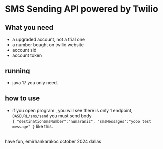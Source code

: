 # SMS Sending API powered by Twilio
## What you need
- a upgraded account, not a trial one
- a number bought on twilio website
- account sid
- account token

## running
- java 17 you only need.
 
## how to use
- if you open program , you will see there is only 1 endpoint, `BASEURL/sms/send` you must send body
  <br>
   `{
    "destinationSmsNumber":"numaraniz",
      "smsMessages":"yooo test message"
}` like this.
<br>
have fun, emirhankarakoc october 2024 dallas

